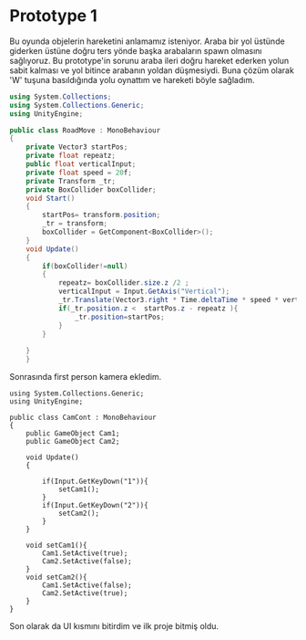 
# Prototype 1
Bu oyunda objelerin hareketini anlamamız isteniyor. Araba bir yol üstünde giderken üstüne doğru ters yönde başka arabaların spawn olmasını sağlıyoruz.
Bu prototype'in sorunu araba ileri doğru hareket ederken yolun sabit kalması ve yol bitince arabanın yoldan düşmesiydi. Buna çözüm olarak 'W' tuşuna basıldığında
yolu oynattım ve hareketi böyle sağladım.
```csharp
using System.Collections;
using System.Collections.Generic;
using UnityEngine;

public class RoadMove : MonoBehaviour
{
    private Vector3 startPos;
    private float repeatz;
    public float verticalInput;
    private float speed = 20f;
    private Transform _tr;
    private BoxCollider boxCollider;
    void Start()
    {
        startPos= transform.position;
        _tr = transform;
        boxCollider = GetComponent<BoxCollider>();
    }
    void Update()
    {
        if(boxCollider!=null)
        {
            repeatz= boxCollider.size.z /2 ;
            verticalInput = Input.GetAxis("Vertical");
            _tr.Translate(Vector3.right * Time.deltaTime * speed * verticalInput);
            if(_tr.position.z <  startPos.z - repeatz ){
                _tr.position=startPos;
            }
        }       
        
    }
    }

```

Sonrasında first person kamera ekledim.

```csharpusing System.Collections;
using System.Collections.Generic;
using UnityEngine;

public class CamCont : MonoBehaviour
{
    public GameObject Cam1;
    public GameObject Cam2;
        
    void Update()
    {

        if(Input.GetKeyDown("1")){
            setCam1();
        }
        if(Input.GetKeyDown("2")){
            setCam2();
        }       
    }
    
    void setCam1(){
        Cam1.SetActive(true);
        Cam2.SetActive(false);
    }
    void setCam2(){
        Cam1.SetActive(false);
        Cam2.SetActive(true);
    }
}
```
Son olarak da UI kısmını bitirdim ve ilk proje bitmiş oldu.
